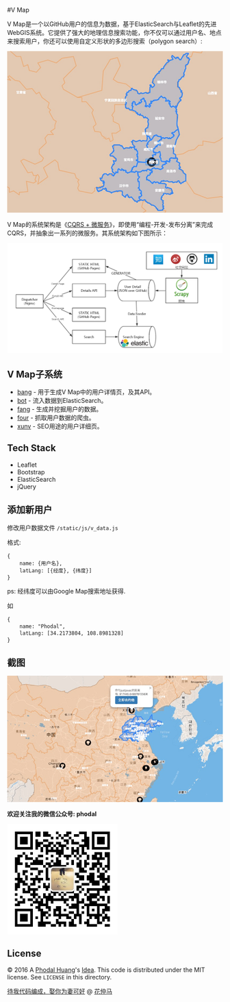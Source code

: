#V Map

V Map是一个以GitHub用户的信息为数据，基于ElasticSearch与Leaflet的先进WebGIS系统。它提供了强大的地理信息搜索功能，你不仅可以通过用户名、地点来搜索用户，你还可以使用自定义形状的多边形搜索（polygon search）:

![多边形搜索](./docs/polygon-search.jpg)

V Map的系统架构是《[CQRS + 微服务](http://mp.weixin.qq.com/s?__biz=MjM5Mjg4NDMwMA==&mid=405256367&idx=1&sn=c2a9ef84ac5115332ffa49c0b6aea829#rd)》，即使用“编程-开发-发布分离”来完成CQRS，并抽象出一系列的微服务。其系统架构如下图所示：

![V Map Architecture](vmap-arch.png)

V Map子系统
---

 - [bang](https://github.com/phodal/vmap-bang) - 用于生成V Map中的用户详情页，及其API。
 - [bot](https://github.com/phodal/vmap-bot) - 流入数据到ElasticSearch。
 - [fang](https://github.com/phodal/vmap-fang) - 生成并挖掘用户的数据。
 - [four](https://github.com/phodal/vmap-four) - 抓取用户数据的爬虫。
 - [xunv](https://github.com/phodal/xunv) - SEO用途的用户详细页。

Tech Stack
---

 - Leaflet
 - Bootstrap
 - ElasticSearch
 - jQuery

添加新用户
---

修改用户数据文件 ``/static/js/v_data.js``

格式: 
```
{
    name: {用户名},
    latLang: [{经度}, {纬度}]
}
```

ps: 经纬度可以由Google Map搜索地址获得.

如

```
{
    name: "Phodal",
    latLang: [34.2173804, 108.8981328]
}
```

截图
---

![Screen Shot](vmap.jpg)


**欢迎关注我的微信公众号: phodal**

![QRCode](static/images/wechat.jpg)

License
---

© 2016 A [Phodal Huang](https://www.phodal.com)'s [Idea](http://github.com/phodal/ideas). This code is distributed under the MIT license. See `LICENSE` in this directory.

[待我代码编成，娶你为妻可好](http://www.xuntayizhan.com/person/ji-ke-ai-qing-zhi-er-shi-dai-wo-dai-ma-bian-cheng-qu-ni-wei-qi-ke-hao-wan/) @ [花仲马](https://github.com/hug8217)
